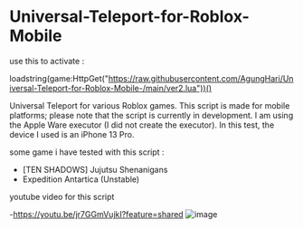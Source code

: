 # Universal-Teleport-for-Roblox-Mobile

use this to activate :

loadstring(game:HttpGet("https://raw.githubusercontent.com/AgungHari/Universal-Teleport-for-Roblox-Mobile-/main/ver2.lua"))()

Universal Teleport for various Roblox games. This script is made for mobile platforms; please note that the script is currently in development. I am using the Apple Ware executor (I did not create the executor). In this test, the device I used is an iPhone 13 Pro.

some game i have tested with this script :
- [TEN SHADOWS] Jujutsu Shenanigans
- Expedition Antartica (Unstable)

youtube video for this script

-https://youtu.be/jr7GGmVujkI?feature=shared
![image](https://github.com/user-attachments/assets/512dc485-63e8-44ae-8d6f-7e992d1921ed)

